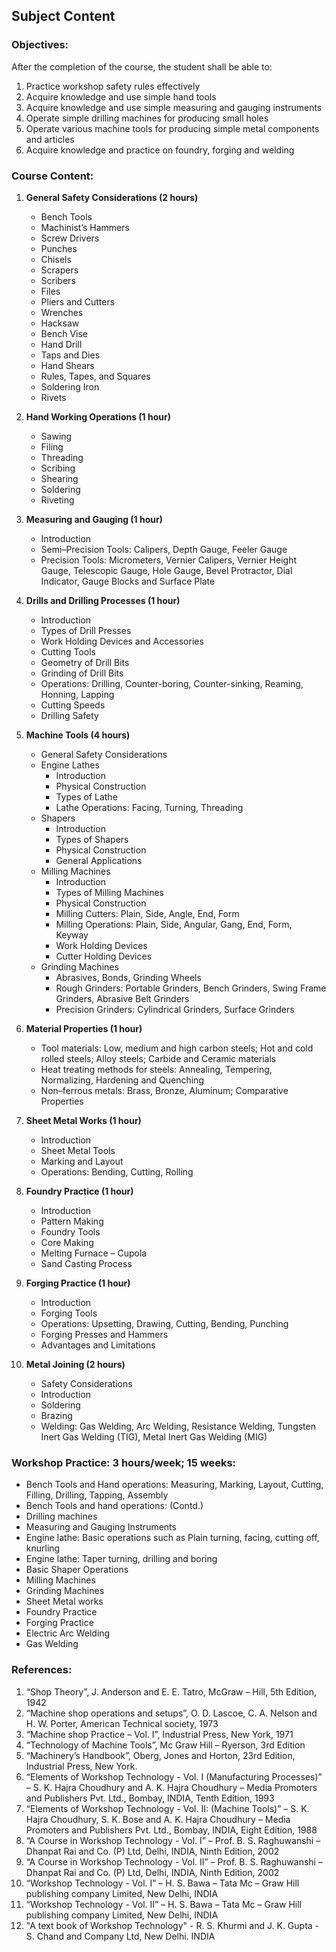 ## **Subject Content**

### Objectives:
After the completion of the course, the student shall be able to:
1. Practice workshop safety rules effectively
2. Acquire knowledge and use simple hand tools
3. Acquire knowledge and use simple measuring and gauging instruments
4. Operate simple drilling machines for producing small holes
5. Operate various machine tools for producing simple metal components and articles
6. Acquire knowledge and practice on foundry, forging and welding

### Course Content:
1. **General Safety Considerations (2 hours)**
   - Bench Tools
   - Machinist’s Hammers
   - Screw Drivers
   - Punches
   - Chisels
   - Scrapers
   - Scribers
   - Files
   - Pliers and Cutters
   - Wrenches
   - Hacksaw
   - Bench Vise
   - Hand Drill
   - Taps and Dies
   - Hand Shears
   - Rules, Tapes, and Squares
   - Soldering Iron
   - Rivets

2. **Hand Working Operations (1 hour)**
   - Sawing
   - Filing
   - Threading
   - Scribing
   - Shearing
   - Soldering
   - Riveting

3. **Measuring and Gauging (1 hour)**
   - Introduction
   - Semi–Precision Tools: Calipers, Depth Gauge, Feeler Gauge
   - Precision Tools: Micrometers, Vernier Calipers, Vernier Height Gauge, Telescopic Gauge, Hole Gauge, Bevel Protractor, Dial Indicator, Gauge Blocks and Surface Plate

4. **Drills and Drilling Processes (1 hour)**
   - Introduction
   - Types of Drill Presses
   - Work Holding Devices and Accessories
   - Cutting Tools
   - Geometry of Drill Bits
   - Grinding of Drill Bits
   - Operations: Drilling, Counter-boring, Counter-sinking, Reaming, Honning, Lapping
   - Cutting Speeds
   - Drilling Safety

5. **Machine Tools (4 hours)**
   - General Safety Considerations
   - Engine Lathes
     - Introduction
     - Physical Construction
     - Types of Lathe
     - Lathe Operations: Facing, Turning, Threading
   - Shapers
     - Introduction
     - Types of Shapers
     - Physical Construction
     - General Applications
   - Milling Machines
     - Introduction
     - Types of Milling Machines
     - Physical Construction
     - Milling Cutters: Plain, Side, Angle, End, Form
     - Milling Operations: Plain, Side, Angular, Gang, End, Form, Keyway
     - Work Holding Devices
     - Cutter Holding Devices
   - Grinding Machines
     - Abrasives, Bonds, Grinding Wheels
     - Rough Grinders: Portable Grinders, Bench Grinders, Swing Frame Grinders, Abrasive Belt Grinders
     - Precision Grinders: Cylindrical Grinders, Surface Grinders

6. **Material Properties (1 hour)**
   - Tool materials: Low, medium and high carbon steels; Hot and cold rolled steels; Alloy steels; Carbide and Ceramic materials
   - Heat treating methods for steels: Annealing, Tempering, Normalizing, Hardening and Quenching
   - Non–ferrous metals: Brass, Bronze, Aluminum; Comparative Properties

7. **Sheet Metal Works (1 hour)**
   - Introduction
   - Sheet Metal Tools
   - Marking and Layout
   - Operations: Bending, Cutting, Rolling

8. **Foundry Practice (1 hour)**
   - Introduction
   - Pattern Making
   - Foundry Tools
   - Core Making
   - Melting Furnace – Cupola
   - Sand Casting Process

9. **Forging Practice (1 hour)**
   - Introduction
   - Forging Tools
   - Operations: Upsetting, Drawing, Cutting, Bending, Punching
   - Forging Presses and Hammers
   - Advantages and Limitations

10. **Metal Joining (2 hours)**
    - Safety Considerations
    - Introduction
    - Soldering
    - Brazing
    - Welding: Gas Welding, Arc Welding, Resistance Welding, Tungsten Inert Gas Welding (TIG), Metal Inert Gas Welding (MIG)

### Workshop Practice: 3 hours/week; 15 weeks:
- Bench Tools and Hand operations: Measuring, Marking, Layout, Cutting, Filling, Drilling, Tapping, Assembly
- Bench Tools and hand operations: (Contd.)
- Drilling machines
- Measuring and Gauging Instruments
- Engine lathe: Basic operations such as Plain turning, facing, cutting off, knurling
- Engine lathe: Taper turning, drilling and boring
- Basic Shaper Operations
- Milling Machines
- Grinding Machines
- Sheet Metal works
- Foundry Practice
- Forging Practice
- Electric Arc Welding
- Gas Welding

### References:
1. “Shop Theory”, J. Anderson and E. E. Tatro, McGraw – Hill, 5th Edition, 1942
2. “Machine shop operations and setups”, O. D. Lascoe, C. A. Nelson and H. W. Porter, American Technical society, 1973
3. “Machine shop Practice – Vol. I”, Industrial Press, New York, 1971
4. “Technology of Machine Tools”, Mc Graw Hill – Ryerson, 3rd Edition
5. “Machinery’s Handbook”, Oberg, Jones and Horton, 23rd Edition, Industrial Press, New York.
6. “Elements of Workshop Technology - Vol. I (Manufacturing Processes)” – S. K. Hajra Choudhury and A. K. Hajra Choudhury – Media Promoters and Publishers Pvt. Ltd., Bombay, INDIA, Tenth Edition, 1993
7. “Elements of Workshop Technology - Vol. II: (Machine Tools)” – S. K. Hajra Choudhury, S. K. Bose and A. K. Hajra Choudhury – Media Promoters and Publishers Pvt. Ltd., Bombay, INDIA, Eight Edition, 1988
8. “A Course in Workshop Technology - Vol. I” – Prof. B. S. Raghuwanshi – Dhanpat Rai and Co. (P) Ltd, Delhi, INDIA, Ninth Edition, 2002
9. “A Course in Workshop Technology - Vol. II” – Prof. B. S. Raghuwanshi – Dhanpat Rai and Co. (P) Ltd, Delhi, INDIA, Ninth Edition, 2002
10. “Workshop Technology - Vol. I” – H. S. Bawa – Tata Mc – Graw Hill publishing company Limited, New Delhi, INDIA
11. “Workshop Technology - Vol. II” – H. S. Bawa – Tata Mc – Graw Hill publishing company Limited, New Delhi, INDIA
12. "A text book of Workshop Technology" - R. S. Khurmi and J. K. Gupta - S. Chand and Company Ltd, New Delhi. INDIA